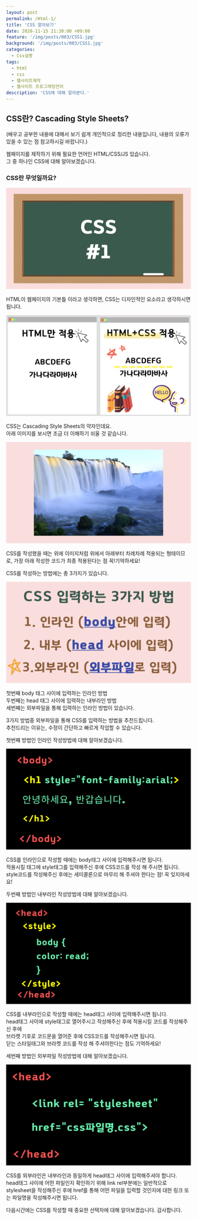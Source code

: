 ```yaml
---
layout: post
permalink: /Html-1/
title: 'CSS 알아보기'
date: 2020-11-15 21:30:00 +09:00
feature: '/img/posts/003/CSS1.jpg'
background: '/img/posts/003/CSS1.jpg'
categories:
  - Css설명
tags:
  - html
  - css
  - 웹사이트제작
  - 웹사이트 프로그래밍언어
description: 'CSS에 대해 알아본다.'
---
```


## CSS란? Cascading Style Sheets?

(배우고 공부한 내용에 대해서 보기 쉽게 개인적으로 정리한 내용입니다,
내용의 오류가 있을 수 있는 점 참고하시길 바랍니다.)

웹페이지를 제작하기 위해 필요한 언어인 HTML/CSS/JS 있습니다.<br>
그 중 하나인 CSS에 대해 알아보겠습니다.

### CSS란 무엇일까요?
![css란?](/img/posts/003/css1.jpg)

HTML이 웹페이지의 기본틀 이라고 생각하면,
CSS는 디자인적인 요소라고 생각하시면 됩니다.

![css는 디자인적요소](/img/posts/003/css3.jpg)

CSS는 Cascading Style Sheets의 약자인데요.<br>
아래 이미지를 보시면 조금 더 이해하기 쉬울 것 같습니다.

![css약자](/img/posts/003/css2.jpg)

CSS를 작성했을 때는 위에 이미지처럼
위에서 아래부터 차례차례 적용되는 형태이므로,
가장 아래 작성한 코드가 최종 적용된다는 점 꼭!기억하세요!

CSS를 작성하는 방법에는 총 3가지가 있습니다.

![css방법](/img/posts/003/css4.jpg)

첫번째 body 태그 사이에 입력하는 인라인 방법<br>
두번째는 head 태그 사이에 입력하는 내부라인 방법<br>
세번째는 외부파일을 통해 입력하는 인라인 방법이 있습니다.

3가지 방법중 외부파일을 통해 CSS를 입력하는 방법을 추천드립니다.<br>
추천드리는 이유는, 수정이 간단하고 빠르게 작업할 수 있습니다.

첫번째 방법인 인라인 작성방법에 대해 알아보겠습니다.

![css인라인방법](/img/posts/003/css5.jpg)

CSS를 인라인으로 작성할 때에는 body태그 사이에 입력해주시면 됩니다.<br>
적용시킬 태그에 style태그를 입력해주신 후에 CSS코드를 작성 해 주시면 됩니다.<br>
style코드를 작성해주신 후에는 세미콜론으로 마무리 해 주셔야 한다는 점! 꼭 잊지마세요!

두번째 방법인 내부라인 작성방법에 대해 알아보겠습니다.

![css내부라인방법](/img/posts/003/css6.jpg)

CSS를 내부라인으로 작성할 때에는 head태그 사이에 입력해주시면 됩니다.<br>
head태그 사이에 style태그로 열어주시고 작성해주신 후에 적용시킬 코드를 작성해주신 후에<br>
브라켓 기호로 코드문을 열어준 후에 CSS코드를 작성해주시면 됩니다.<br>
닫는 스타일태그와 브라켓 코드를 작성 해 주셔야한다는 점도 기억하세요!

세번째 방법인 외부파일 작성방법에 대해 알아보겠습니다.

![css외부라인방법](/img/posts/003/css7.jpg)

CSS를 외부라인은 내부라인과 동일하게 head태그 사이에 입력해주셔야 합니다.<br>
head태그 사이에 어떤 파일인지 확인하기 위해 link rel부분에는 일반적으로 stylesheet을
작성해주신 후에 href를 통해 어떤 파일을 입력할 것인지에 대한 링크 또는 파일명을 작성해주시면
됩니다.

다음시간에는 CSS를 작성할 때 중요한 선택자에 대해 알아보겠습니다.
감사합니다.
